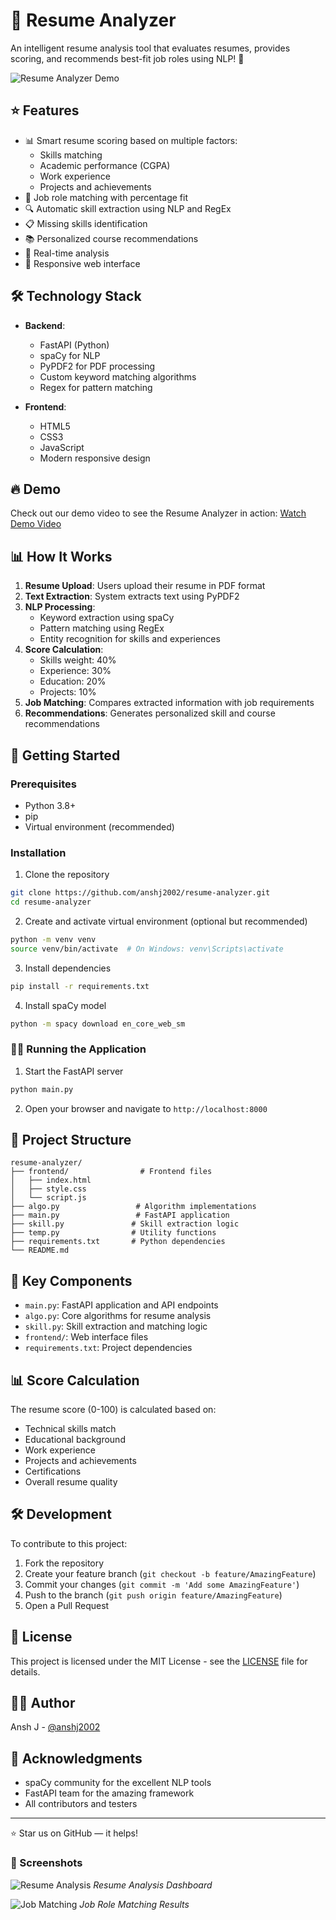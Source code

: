 # 📑 Resume Analyzer

An intelligent resume analysis tool that evaluates resumes, provides scoring, and recommends best-fit job roles using NLP! 🎯

![Resume Analyzer Demo](demo-screenshot.png)

## ⭐ Features

- 📊 Smart resume scoring based on multiple factors:
  - Skills matching
  - Academic performance (CGPA)
  - Work experience
  - Projects and achievements
- 🎯 Job role matching with percentage fit
- 🔍 Automatic skill extraction using NLP and RegEx
- 📋 Missing skills identification
- 📚 Personalized course recommendations
- 🚀 Real-time analysis
- 📱 Responsive web interface

## 🛠️ Technology Stack

- **Backend**: 
  - FastAPI (Python)
  - spaCy for NLP
  - PyPDF2 for PDF processing
  - Custom keyword matching algorithms
  - Regex for pattern matching

- **Frontend**: 
  - HTML5
  - CSS3
  - JavaScript
  - Modern responsive design

## 🔥 Demo

Check out our demo video to see the Resume Analyzer in action:
[Watch Demo Video](18.12.2024_12.37.53_REC.mp4)

## 📊 How It Works

1. **Resume Upload**: Users upload their resume in PDF format
2. **Text Extraction**: System extracts text using PyPDF2
3. **NLP Processing**: 
   - Keyword extraction using spaCy
   - Pattern matching using RegEx
   - Entity recognition for skills and experiences
4. **Score Calculation**: 
   - Skills weight: 40%
   - Experience: 30%
   - Education: 20%
   - Projects: 10%
5. **Job Matching**: Compares extracted information with job requirements
6. **Recommendations**: Generates personalized skill and course recommendations

## 🚀 Getting Started

### Prerequisites

- Python 3.8+
- pip
- Virtual environment (recommended)

### Installation

1. Clone the repository
```bash
git clone https://github.com/anshj2002/resume-analyzer.git
cd resume-analyzer
```

2. Create and activate virtual environment (optional but recommended)
```bash
python -m venv venv
source venv/bin/activate  # On Windows: venv\Scripts\activate
```

3. Install dependencies
```bash
pip install -r requirements.txt
```

4. Install spaCy model
```bash
python -m spacy download en_core_web_sm
```

### 🏃‍♂️ Running the Application

1. Start the FastAPI server
```bash
python main.py
```

2. Open your browser and navigate to `http://localhost:8000`

## 📁 Project Structure

```
resume-analyzer/
├── frontend/                # Frontend files
│   ├── index.html
│   ├── style.css
│   └── script.js
├── algo.py                 # Algorithm implementations
├── main.py                 # FastAPI application
├── skill.py               # Skill extraction logic
├── temp.py                # Utility functions
├── requirements.txt       # Python dependencies
└── README.md
```

## 🎯 Key Components

- `main.py`: FastAPI application and API endpoints
- `algo.py`: Core algorithms for resume analysis
- `skill.py`: Skill extraction and matching logic
- `frontend/`: Web interface files
- `requirements.txt`: Project dependencies

## 📊 Score Calculation

The resume score (0-100) is calculated based on:
- Technical skills match
- Educational background
- Work experience
- Projects and achievements
- Certifications
- Overall resume quality

## 🛠️ Development

To contribute to this project:

1. Fork the repository
2. Create your feature branch (`git checkout -b feature/AmazingFeature`)
3. Commit your changes (`git commit -m 'Add some AmazingFeature'`)
4. Push to the branch (`git push origin feature/AmazingFeature`)
5. Open a Pull Request

## 📝 License

This project is licensed under the MIT License - see the [LICENSE](LICENSE) file for details.

## 👨‍💻 Author

Ansh J - [@anshj2002](https://github.com/anshj2002)

## 🙏 Acknowledgments

- spaCy community for the excellent NLP tools
- FastAPI team for the amazing framework
- All contributors and testers

---
⭐ Star us on GitHub — it helps!

### 📸 Screenshots

![Resume Analysis](screenshot1.png)
*Resume Analysis Dashboard*

![Job Matching](screenshot2.png)
*Job Role Matching Results*
